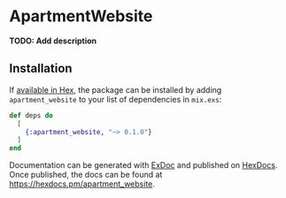 # ApartmentWebsite

**TODO: Add description**

## Installation

If [available in Hex](https://hex.pm/docs/publish), the package can be installed
by adding `apartment_website` to your list of dependencies in `mix.exs`:

```elixir
def deps do
  [
    {:apartment_website, "~> 0.1.0"}
  ]
end
```

Documentation can be generated with [ExDoc](https://github.com/elixir-lang/ex_doc)
and published on [HexDocs](https://hexdocs.pm). Once published, the docs can
be found at <https://hexdocs.pm/apartment_website>.

